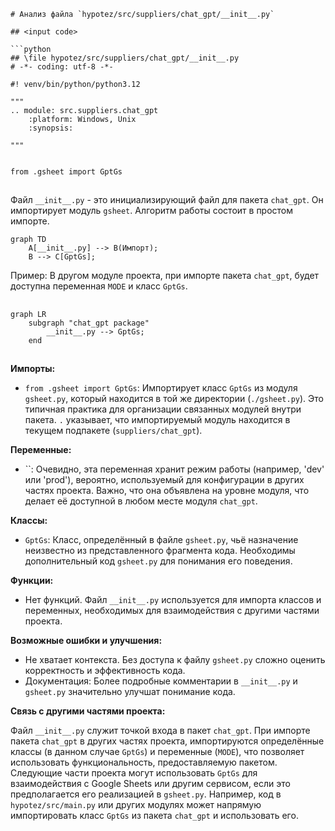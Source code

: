 ```MD
# Анализ файла `hypotez/src/suppliers/chat_gpt/__init__.py`

## <input code>

```python
## \file hypotez/src/suppliers/chat_gpt/__init__.py
# -*- coding: utf-8 -*-

#! venv/bin/python/python3.12

"""
.. module: src.suppliers.chat_gpt 
	:platform: Windows, Unix
	:synopsis:

"""


from .gsheet import GptGs
```

## <algorithm>

Файл `__init__.py` - это инициализирующий файл для пакета `chat_gpt`.  Он импортирует модуль `gsheet`.  Алгоритм работы состоит в простом импорте.

```mermaid
graph TD
    A[__init__.py] --> B(Импорт);
    B --> C[GptGs];
```

Пример:
В другом модуле проекта, при импорте пакета `chat_gpt`, будет доступна переменная `MODE` и класс `GptGs`.

## <mermaid>

```mermaid
graph LR
    subgraph "chat_gpt package"
        __init__.py --> GptGs;
    end
```

## <explanation>

**Импорты:**

- `from .gsheet import GptGs`: Импортирует класс `GptGs` из модуля `gsheet.py`, который находится в той же директории (`./gsheet.py`).  Это типичная практика для организации связанных модулей внутри пакета. `.` указывает, что импортируемый модуль находится в текущем подпакете (`suppliers/chat_gpt`).

**Переменные:**

- ``:  Очевидно, эта переменная хранит режим работы (например, 'dev' или 'prod'), вероятно, используемый для конфигурации в других частях проекта.  Важно, что она объявлена на уровне модуля, что делает её доступной в любом месте модуля `chat_gpt`.

**Классы:**

-  `GptGs`:  Класс, определённый в файле `gsheet.py`, чьё назначение неизвестно из представленного фрагмента кода.  Необходимы дополнительный код `gsheet.py` для понимания его поведения.

**Функции:**

-  Нет функций. Файл `__init__.py` используется для импорта классов и переменных, необходимых для взаимодействия с другими частями проекта.

**Возможные ошибки и улучшения:**

- Не хватает контекста.  Без доступа к файлу `gsheet.py` сложно оценить корректность и эффективность кода.
- Документация: Более подробные комментарии в `__init__.py` и `gsheet.py` значительно улучшат понимание кода.


**Связь с другими частями проекта:**

Файл `__init__.py` служит точкой входа в пакет `chat_gpt`.  При импорте пакета `chat_gpt` в других частях проекта, импортируются определённые классы (в данном случае `GptGs`) и переменные (`MODE`), что позволяет использовать функциональность, предоставляемую пакетом.  Следующие части проекта могут использовать `GptGs` для взаимодействия с Google Sheets или другим сервисом, если это предполагается его реализацией в `gsheet.py`.   Например, код в `hypotez/src/main.py` или других модулях может напрямую импортировать класс `GptGs` из пакета `chat_gpt` и использовать его.